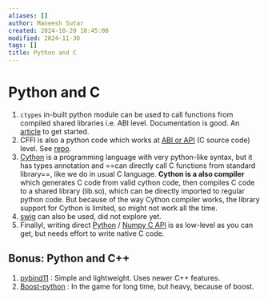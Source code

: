 ```yaml
---
aliases: []
author: Maneesh Sutar
created: 2024-10-20 18:45:00
modified: 2024-11-30
tags: []
title: Python and C
---
```


# Python and C

1. `ctypes` in-built python module can be used to call functions from compiled shared libraries i.e. ABI level. Documentation is good. An [article](https://asiffer.github.io/posts/numpy/#introduction) to get started.
1. CFFI is also a python code which works at [ABI or API](https://cffi.readthedocs.io/en/stable/goals.html) (C source code) level. See [repo](https://github.com/python-cffi/cffi?tab=readme-ov-file).
1. [Cython](https://cython.org/) is a programming language with very python-like syntax, but it has types annotation and ==can directly call C functions from standard library==, like we do in usual C language. **Cython is a also compiler** which generates C code from valid cython code, then compiles C code to a shared library (lib.so), which can be directly imported to regular python code. But because of the way Cython compiler works, the library support for Cython is limited, so might not work all the time.
1. [swig](../CPP/swig.md) can also be used, did not explore yet.
1. Finallyl, writing direct [Python](https://docs.python.org/3/extending/extending.html) / [Numpy C API](https://numpy.org/doc/stable/reference/c-api/array.html) is as low-level as you can get, but needs effort to write native C code.

## Bonus: Python and C++

1. [pybind11](https://github.com/pybind/pybind11) : Simple and lightweight. Uses newer C++ features.
1. [Boost-python](https://www.boost.org/doc/libs/1_85_0/libs/python/doc/html/index.html) : In the game for long time, but heavy, because of boost.
